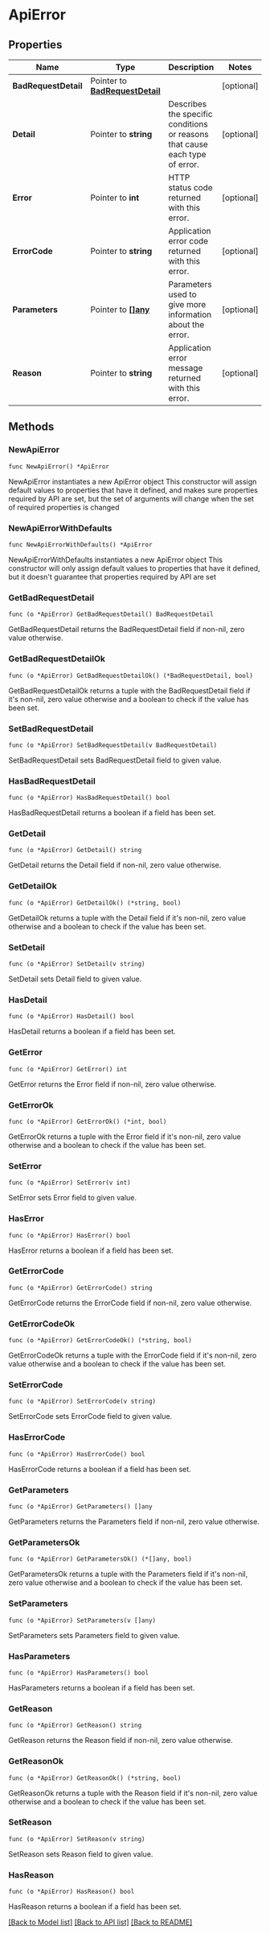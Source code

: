 # ApiError

## Properties

Name | Type | Description | Notes
------------ | ------------- | ------------- | -------------
**BadRequestDetail** | Pointer to [**BadRequestDetail**](BadRequestDetail.md) |  | [optional] 
**Detail** | Pointer to **string** | Describes the specific conditions or reasons that cause each type of error. | [optional] 
**Error** | Pointer to **int** | HTTP status code returned with this error. | [optional] 
**ErrorCode** | Pointer to **string** | Application error code returned with this error. | [optional] 
**Parameters** | Pointer to [**[]any**](any.md) | Parameters used to give more information about the error. | [optional] 
**Reason** | Pointer to **string** | Application error message returned with this error. | [optional] 

## Methods

### NewApiError

`func NewApiError() *ApiError`

NewApiError instantiates a new ApiError object
This constructor will assign default values to properties that have it defined,
and makes sure properties required by API are set, but the set of arguments
will change when the set of required properties is changed

### NewApiErrorWithDefaults

`func NewApiErrorWithDefaults() *ApiError`

NewApiErrorWithDefaults instantiates a new ApiError object
This constructor will only assign default values to properties that have it defined,
but it doesn't guarantee that properties required by API are set

### GetBadRequestDetail

`func (o *ApiError) GetBadRequestDetail() BadRequestDetail`

GetBadRequestDetail returns the BadRequestDetail field if non-nil, zero value otherwise.

### GetBadRequestDetailOk

`func (o *ApiError) GetBadRequestDetailOk() (*BadRequestDetail, bool)`

GetBadRequestDetailOk returns a tuple with the BadRequestDetail field if it's non-nil, zero value otherwise
and a boolean to check if the value has been set.

### SetBadRequestDetail

`func (o *ApiError) SetBadRequestDetail(v BadRequestDetail)`

SetBadRequestDetail sets BadRequestDetail field to given value.

### HasBadRequestDetail

`func (o *ApiError) HasBadRequestDetail() bool`

HasBadRequestDetail returns a boolean if a field has been set.
### GetDetail

`func (o *ApiError) GetDetail() string`

GetDetail returns the Detail field if non-nil, zero value otherwise.

### GetDetailOk

`func (o *ApiError) GetDetailOk() (*string, bool)`

GetDetailOk returns a tuple with the Detail field if it's non-nil, zero value otherwise
and a boolean to check if the value has been set.

### SetDetail

`func (o *ApiError) SetDetail(v string)`

SetDetail sets Detail field to given value.

### HasDetail

`func (o *ApiError) HasDetail() bool`

HasDetail returns a boolean if a field has been set.
### GetError

`func (o *ApiError) GetError() int`

GetError returns the Error field if non-nil, zero value otherwise.

### GetErrorOk

`func (o *ApiError) GetErrorOk() (*int, bool)`

GetErrorOk returns a tuple with the Error field if it's non-nil, zero value otherwise
and a boolean to check if the value has been set.

### SetError

`func (o *ApiError) SetError(v int)`

SetError sets Error field to given value.

### HasError

`func (o *ApiError) HasError() bool`

HasError returns a boolean if a field has been set.
### GetErrorCode

`func (o *ApiError) GetErrorCode() string`

GetErrorCode returns the ErrorCode field if non-nil, zero value otherwise.

### GetErrorCodeOk

`func (o *ApiError) GetErrorCodeOk() (*string, bool)`

GetErrorCodeOk returns a tuple with the ErrorCode field if it's non-nil, zero value otherwise
and a boolean to check if the value has been set.

### SetErrorCode

`func (o *ApiError) SetErrorCode(v string)`

SetErrorCode sets ErrorCode field to given value.

### HasErrorCode

`func (o *ApiError) HasErrorCode() bool`

HasErrorCode returns a boolean if a field has been set.
### GetParameters

`func (o *ApiError) GetParameters() []any`

GetParameters returns the Parameters field if non-nil, zero value otherwise.

### GetParametersOk

`func (o *ApiError) GetParametersOk() (*[]any, bool)`

GetParametersOk returns a tuple with the Parameters field if it's non-nil, zero value otherwise
and a boolean to check if the value has been set.

### SetParameters

`func (o *ApiError) SetParameters(v []any)`

SetParameters sets Parameters field to given value.

### HasParameters

`func (o *ApiError) HasParameters() bool`

HasParameters returns a boolean if a field has been set.
### GetReason

`func (o *ApiError) GetReason() string`

GetReason returns the Reason field if non-nil, zero value otherwise.

### GetReasonOk

`func (o *ApiError) GetReasonOk() (*string, bool)`

GetReasonOk returns a tuple with the Reason field if it's non-nil, zero value otherwise
and a boolean to check if the value has been set.

### SetReason

`func (o *ApiError) SetReason(v string)`

SetReason sets Reason field to given value.

### HasReason

`func (o *ApiError) HasReason() bool`

HasReason returns a boolean if a field has been set.

[[Back to Model list]](../README.md#documentation-for-models) [[Back to API list]](../README.md#documentation-for-api-endpoints) [[Back to README]](../README.md)


